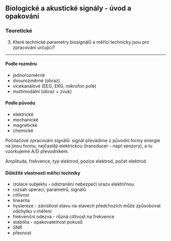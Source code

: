 ## Biologické a akustické signály - úvod a opakování

### Teoretické

3. Které technické parametry biosignálů a měřící technicky jsou pro zpracování určující?

----

#### Podle rozměru
+ jednorozměrné 
+ dvourozměrné (obraz)
+ vícekanálové (EEG, EKG, mikrofon pole)
+ multimodální (obraz + zvuk)

#### Podle původu
+ elektrické
+ mechanické
+ magnetické
+ chemické

Počítačové zpracování signálů: signál převádíme z původní formy energie na jinou formu, nejčastěji elektrickou (transducer - např senzory), a tu vzorkujeme A/D převodníkem.

Amplituda, frekvence, typ elektrod, pozice elektrod, počet elektrod.

#### Důležité vlastnosti měřící techniky
+ izolace subjektu - odstranění nebezpečí úrazu elektriřnou
+ rozsah operací, parametrů, signálů
+ citlivost
+ linearita
+ hystereze - závistlost stavu na stavech předchozích může způsobovat odchylku v měření
+ frekvenční odezva - různá citlivost na frekvence
+ stabilita - opakovatelnost pokusů
+ SNR
+ přesnost